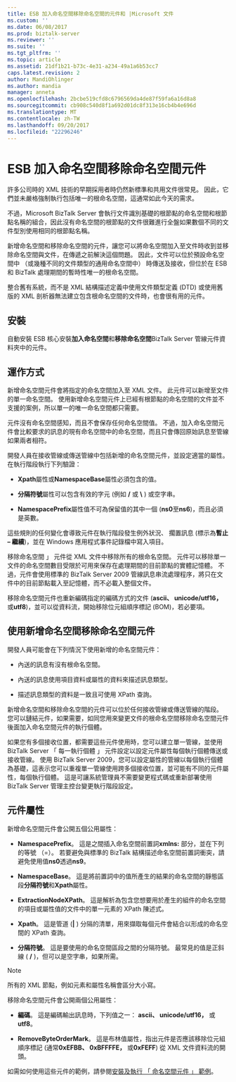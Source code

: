 ```yaml
---
title: ESB 加入命名空間移除命名空間的元件和 |Microsoft 文件
ms.custom: ''
ms.date: 06/08/2017
ms.prod: biztalk-server
ms.reviewer: ''
ms.suite: ''
ms.tgt_pltfrm: ''
ms.topic: article
ms.assetid: 21df1b21-b73c-4e31-a234-49a1a6b53cc7
caps.latest.revision: 2
author: MandiOhlinger
ms.author: mandia
manager: anneta
ms.openlocfilehash: 2bcbe519cfd8c6796569da4de87f59fa6a16d8a8
ms.sourcegitcommit: cb908c540d8f1a692d01dc8f313e16cb4b4e696d
ms.translationtype: MT
ms.contentlocale: zh-TW
ms.lasthandoff: 09/20/2017
ms.locfileid: "22296246"
---
```

# <a name="the-esb-add-namespace-and-remove-namespace-components"></a>ESB 加入命名空間移除命名空間元件
許多公司時的 XML 技術的早期採用者時仍然新標準和共用文件很常見。 因此，它們並未嚴格強制執行包括唯一的根命名空間，這通常如此今天的需求。  
  
 不過，Microsoft BizTalk Server 會執行文件識別基礎的根節點的命名空間和根節點名稱的組合，因此沒有命名空間的根節點的文件很難進行全盤如果數個不同的文件型別使用相同的根節點名稱。  
  
 新增命名空間和移除命名空間的元件，讓您可以將命名空間加入至文件時收到並移除命名空間與文件，在傳遞之前解決這個問題。 因此，文件可以位於預設命名空間中 （或幾種不同的文件類型的通用命名空間中） 時傳送及接收，但位於在 ESB 和 BizTalk 處理期間的暫時性唯一的根命名空間。  
  
 整合舊有系統，而不是 XML 結構描述定義中使用文件類型定義 (DTD) 或使用舊版的 XML 剖析器無法建立包含根命名空間的文件時，也會很有用的元件。  
  
## <a name="installation"></a>安裝  
 自動安裝 ESB 核心安裝**加入命名空間**和**移除命名空間**BizTalk Server 管線元件資料夾中的元件。  
  
## <a name="how-it-works"></a>運作方式  
 新增命名空間元件會將指定的命名空間加入至 XML 文件。 此元件可以新增至文件的單一命名空間。 使用新增命名空間元件上已經有根節點的命名空間的文件並不支援的案例，所以單一的唯一命名空間都只需要。  
  
 元件沒有命名空間感知，而且不會保存任何命名空間值。 不過，加入命名空間元件會比較要求的訊息的現有命名空間中的命名空間，而且只會傳回原始訊息至管線如果兩者相符。  
  
 開發人員在接收管線或傳送管線中包括新增的命名空間元件，並設定適當的屬性。 在執行階段執行下列驗證：  
  
-   **Xpath**屬性或**NamespaceBase**屬性必須包含的值。  
  
-   **分隔符號**屬性可以包含有效的字元 (例如 **/** 或 **\\** ) 或空字串。  
  
-   **NamespacePrefix**屬性值不可為保留值的其中一個 (**ns0**至**ns6**)，而且必須是英數。  
  
 這些規則的任何變化會導致元件在執行階段發生例外狀況、 擱置訊息 (標示為**暫止 – 繼續**)，並在 Windows 應用程式事件記錄檔中寫入項目。  
  
 移除命名空間 」 元件從 XML 文件中移除所有的根命名空間。 元件可以移除單一文件的命名空間數目受限於可用來保存在處理期間的目前節點的實體記憶體。 不過，元件會使用標準的 BizTalk Server 2009 管線訊息串流處理程序，將只在文件中的目前節點載入至記憶體，而不必載入整個文件。  
  
 移除命名空間元件也重新編碼指定的編碼方式的文件 (**ascii、 unicode/utf16，** 或**utf8**)，並可以從資料流，開始移除位元組順序標記 (BOM)，若必要項。  
  
## <a name="using-the-add-namespace-and-remove-namespace-components"></a>使用新增命名空間移除命名空間元件  
 開發人員可能會在下列情況下使用新增的命名空間元件：  
  
-   內送的訊息有沒有根命名空間。  
  
-   內送的訊息使用項目資料或屬性的資料來描述訊息類型。  
  
-   描述訊息類型的資料是一致且可使用 XPath 查詢。  
  
 新增命名空間和移除命名空間的元件可以位於任何接收管線或傳送管線的階段。 您可以鏈結元件，如果需要，如同您用來變更文件的根命名空間移除命名空間元件後面加入命名空間元件的執行個體。  
  
 如果您有多個接收位置，都需要這些元件使用時，您可以建立單一管線，並使用 BizTalk Server 「 每一執行個體 」 元件設定以設定元件屬性每個執行個體傳送或接收管線。 使用 BizTalk Server 2009，您可以設定屬性的管線以每個執行個體為基礎，這表示您可以重複單一管線使用跨多個接收位置，並可能有不同的元件屬性，每個執行個體。 這是可讓系統管理員不需要變更程式碼或重新部署使用 BizTalk Server 管理主控台變更執行階段設定。  
  
## <a name="component-properties"></a>元件屬性  
 新增命名空間元件會公開五個公用屬性：  
  
-   **NamespacePrefix**。 這是之間插入命名空間前置詞**xmlns:** 部分，並在下列的等號 （=）。 若要避免與標準的 BizTalk 結構描述命名空間前置詞衝突，請避免使用值**ns0**透過**ns9**。  
  
-   **NamespaceBase**。 這是將前置詞中的值所產生的結果的命名空間的靜態區段**分隔符號**和**Xpath**屬性。  
  
-   **ExtractionNodeXPath**。 這是解析為包含您想要用於產生的組件的命名空間的項目或屬性值的文件中的單一元素的 XPath 陳述式。  
  
-   **Xpath**。 這是管道 (**&#124;** ) 分隔的清單，用來擷取每個元件會結合以形成的命名空間的 XPath 查詢。  
  
-   **分隔符號**。 這是要使用的命名空間區段之間的分隔符號。 最常見的值是正斜線 ( **/**  )，但可以是空字串，如果所需。  
  
> [!NOTE]
>  所有的 XML 節點，例如元素和屬性名稱會區分大小寫。  
  
 移除命名空間元件會公開兩個公用屬性：  
  
-   **編碼**。 這是編碼輸出訊息時，下列值之一： **ascii、 unicode/utf16，** 或**utf8**。  
  
-   **RemoveByteOrderMark**。 這是布林值屬性，指出元件是否應該移除位元組順序標記 (通常**0xEFBB、 0xBFFFFE，** 或**0xFEFF**) 從 XML 文件資料流的開頭。  
  
 如需如何使用這些元件的範例，請參閱[安裝及執行 「 命名空間元件 」 範例](../esb-toolkit/installing-and-running-the-namespace-component-sample.md)。